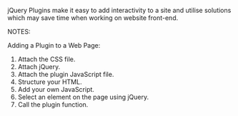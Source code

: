 jQuery Plugins make it easy to add interactivity to a site and utilise solutions which may save time  when working on website front-end.


NOTES:

Adding a Plugin to a Web Page:

1. Attach the CSS file.
2. Attach jQuery.
3. Attach the plugin JavaScript file.
4. Structure your HTML.
5. Add your own JavaScript.
6. Select an element on the page using jQuery.
7. Call the plugin function.
	<script>
		$(".animsition").animsition();
	</script>
